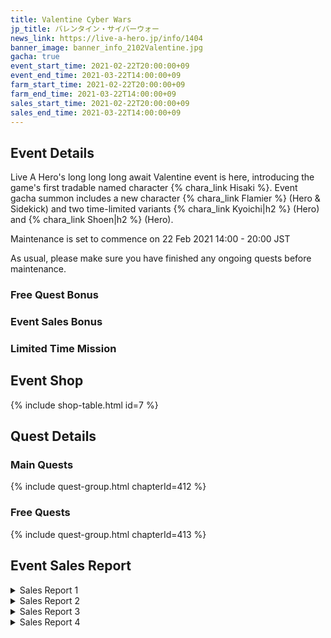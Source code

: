 ```yaml
---
title: Valentine Cyber Wars
jp_title: バレンタイン・サイバーウォー
news_link: https://live-a-hero.jp/info/1404
banner_image: banner_info_2102Valentine.jpg
gacha: true
event_start_time: 2021-02-22T20:00:00+09
event_end_time: 2021-03-22T14:00:00+09
farm_start_time: 2021-02-22T20:00:00+09
farm_end_time: 2021-03-22T14:00:00+09
sales_start_time: 2021-02-22T20:00:00+09
sales_end_time: 2021-03-22T14:00:00+09
---
```


## Event Details

Live A Hero's long long long await Valentine event is here, introducing the game's first tradable named character {% chara_link Hisaki %}. Event gacha summon includes a new character {% chara_link Flamier %} (Hero & Sidekick) and two time-limited variants {% chara_link Kyoichi|h2 %} (Hero) and {% chara_link Shoen|h2 %} (Hero).

Maintenance is set to commence on 22 Feb 2021 14:00 - 20:00 JST

As usual, please make sure you have finished any ongoing quests before maintenance.

### Free Quest Bonus

### Event Sales Bonus

### Limited Time Mission

## Event Shop

{% include shop-table.html id=7 %}

## Quest Details

### Main Quests

{% include quest-group.html chapterId=412 %}

### Free Quests

{% include quest-group.html chapterId=413 %}

## Event Sales Report

<details><summary>Sales Report 1</summary>
<p> <code>character0</code> と <code>character1</code> の二人は、<br>とある製菓会社の新作チョコのPRの為、<br>ポスターの
撮影に臨んでいた。<br><br>カメラマンの指示でポーズを取る二人だが、<br>決め手となる写真が撮れずに<br>指示はどんどんとエスカレートしていく。<br><br>「相手の事を本当の恋人だと思って！」<br>「キスをするつもりで目を見つめて！」<br>「腕を絡めて！」「背中を抱いて！」……<br><br>顔を赤くしながらも何とか撮影を終え、<br>帰路についた <code>character0</code> と <code>character1</code> 。<br>しかし、役が抜けきらず、帰り道でも<br>少し照れ臭そうにしていたという。<br><br>追記：<br> <code>character0</code> と <code>character1</code> の渾身の一枚は、<br>地球圏のスーパーやコンビニ等で、<br>期間限定で掲載される予定です。<br>
</p>
</details>

<details><summary>Sales Report 2</summary>
<p>料理番組のゲストの仕事で呼ばれた<br> <code>character0</code> と <code>character1</code> 。<br><br>特別企画として <code>character0</code> と <code>character1</code> も<br>チョコを手作りすることに。<br><br>順調にチョコは出来上がったが、<br>最後に作ったチョコをゲスト同士で<br>食べさせ合う企画と知り、<br>急に顔を赤くする <code>character0</code> 。<br><br> <code>character1</code> は迷いなくチョコを手に取り<br> <code>character0</code> の口元へと差し出す。<br><br>カメラを気にしながらも<br> <code>character1</code> のチョコを頬張る <code>character0</code> 。<br><br>その映像が放送されるやいなや、<br>「あーん」してもらい満更でもない表情だと<br> <code>character0</code> がSNSで話題になったという…
</p>
</details>

<details><summary>Sales Report 3</summary>
<p>休憩時間に、 <code>character0</code> を呼び出した<br>少し緊張した様子の <code>character1</code> 。<br> <code>character1</code> の手には、ラッピングされた箱が。<br><br>それを手渡しているところに<br>偶然出くわした <code>character2</code>  は、<br> <code>character0</code> へ羨望の視線を向ける。<br><br>自分も欲しいと抗議する <code>character2</code> に<br>弱った <code>character0</code> と <code>character1</code> 。<br>そこに救世主の <code>character3</code> が現れた。<br><br> <code>character3</code> は日頃の礼だと言って<br>大量のチョコ菓子をテーブルへと並べていく。<br><br> <code>character2</code> はそれに目を輝かせて、<br> <code>character0</code> も胸を撫で下ろすのだった。<br><br> <code>character3</code> 追記：<br>事務所の休憩室にあるチョコは<br>ご自由に召し上がってください。<br>
</p>
</details>

<details><summary>Sales Report 4</summary>
<p> <code>character0</code> に手作りお菓子で<br>日頃の感謝を伝えようとサプライズを<br>計画した <code>character1</code>  と <code>character2</code> 。<br><br>仕事終わりに集まり、これまでに無い<br>近未来的で革新的なオリジナルお菓子を<br>作る と意気込む二人。<br><br>しかし、 <code>character1</code> はオーブンを爆発させ、<br> <code>character2</code> は砂糖と塩を入れ間違えて…<br>焦げているのに半生で青紫色の<br>未確認物体を生成してしまう。<br><br>困って <code>character3</code> に相談すると、<br> <code>character0</code> と一緒に駆け付けてくれた。<br><br> <code>character3</code> の助言と <code>character0</code> の協力で、<br>四人で美味しいケーキを焼くことに成功。<br><br>サプライズにはならなかったが、<br> <code>character0</code> には喜んでもらえたようだ。
</p>
</details>
